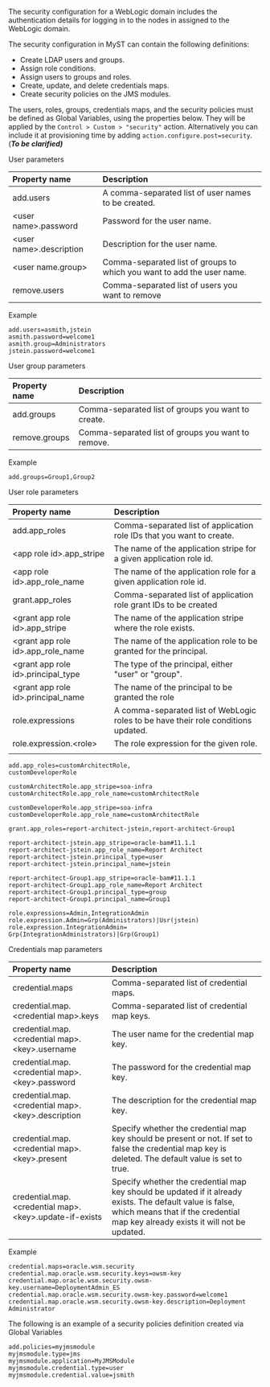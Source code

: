 The security configuration for a WebLogic domain includes the authentication details for logging in to the nodes in assigned to the WebLogic domain.

The security configuration in MyST can contain the following definitions:

* Create LDAP users and groups.
* Assign role conditions.
* Assign users to groups and roles.
* Create, update, and delete credentials maps.
* Create security policies on the JMS modules.

The users, roles, groups, credentials maps, and the security policies must be defined as Global Variables, using the properties below. They will be applied by  the `Control > Custom > "security"` action. Alternatively  you can include it at provisioning time by adding `action.configure.post=security`. \(_**To be clarified\)**_

User parameters

| Property name | Description |
| :--- | :--- |
| add.users | A comma-separated list of user names to be created. |
| &lt;user name&gt;.password | Password for the user name. |
| &lt;user name&gt;.description | Description for the user name. |
| &lt;user name.group&gt; | Comma-separated list of groups to which you want to add the user name. |
| remove.users | Comma-separated list of users you want to remove |

Example

```
add.users=asmith,jstein
asmith.password=welcome1
asmith.group=Administrators
jstein.password=welcome1
```

User group parameters

| Property name | Description |
| :--- | :--- |
| add.groups | Comma-separated list of groups you want to create. |
| remove.groups | Comma-separated list of groups you want to remove. |

Example

```
add.groups=Group1,Group2
```

User role parameters

| Property name | Description |
| :--- | :--- |
| add.app\_roles | Comma-separated list of application role IDs that you want to create. |
| &lt;app role id&gt;.app\_stripe | The name of the application stripe for a given application role id. |
| &lt;app role id&gt;.app\_role\_name | The name of the application role for a given application role id. |
| grant.app\_roles | Comma-separated list of application role grant IDs to be created |
| &lt;grant app role id&gt;.app\_stripe | The name of the application stripe where the role exists. |
| &lt;grant app role id&gt;.app\_role\_name | The name of the application role to be granted for the principal. |
| &lt;grant app role id&gt;.principal\_type | The type of the principal, either "user" or "group". |
| &lt;grant app role id&gt;.principal\_name | The name of the principal to be granted the role |
| role.expressions | A comma-separated list of WebLogic roles to be have their role conditions updated. |
| role.expression.&lt;role&gt; | The role expression for the given role. |
|  |  |

```
add.app_roles=customArchitectRole,
customDeveloperRole

customArchitectRole.app_stripe=soa-infra
customArchitectRole.app_role_name=customArchitectRole

customDeveloperRole.app_stripe=soa-infra
customDeveloperRole.app_role_name=customArchitectRole

grant.app_roles=report-architect-jstein,report-architect-Group1

report-architect-jstein.app_stripe=oracle-bam#11.1.1
report-architect-jstein.app_role_name=Report Architect
report-architect-jstein.principal_type=user
report-architect-jstein.principal_name=jstein

report-architect-Group1.app_stripe=oracle-bam#11.1.1
report-architect-Group1.app_role_name=Report Architect
report-architect-Group1.principal_type=group
report-architect-Group1.principal_name=Group1

role.expressions=Admin,IntegrationAdmin
role.expression.Admin=Grp(Administrators)|Usr(jstein)
role.expression.IntegrationAdmin=
Grp(IntegrationAdministrators)|Grp(Group1)
```

Credentials map parameters

| Property name | Description |
| :--- | :--- |
| credential.maps | Comma-separated list of credential maps. |
| credential.map.&lt;credential map&gt;.keys | Comma-separated list of credential map keys. |
| credential.map.&lt;credential map&gt;.&lt;key&gt;.username | The user name for the credential map key. |
| credential.map.&lt;credential map&gt;.&lt;key&gt;.password | The password for the credential map key. |
| credential.map.&lt;credential map&gt;.&lt;key&gt;.description | The description for the credential map key. |
| credential.map.&lt;credential map&gt;.&lt;key&gt;.present | Specify whether the credential map key should be present or not. If set to false the credential map key is deleted. The default value is set to true. |
| credential.map.&lt;credential map&gt;.&lt;key&gt;.update-if-exists | Specify whether the credential map key should be updated if it already exists. The default value is false, which means that if the credential map key already exists it will not be updated. |

Example

```
credential.maps=oracle.wsm.security
credential.map.oracle.wsm.security.keys=owsm-key
credential.map.oracle.wsm.security.owsm-key.username=DeploymentAdmin_ES
credential.map.oracle.wsm.security.owsm-key.password=welcome1
credential.map.oracle.wsm.security.owsm-key.description=Deployment Administrator
```

The following is an example of a security policies definition created via Global Variables

```
add.policies=myjmsmodule
myjmsmodule.type=jms
myjmsmodule.application=MyJMSModule
myjmsmodule.credential.type=user
myjmsmodule.credential.value=jsmith
```



